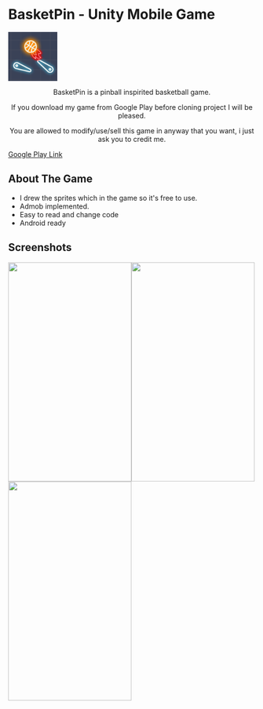 # BasketPin - Unity Mobile Game
<div>
  <img align="center" width="100" height="100" align="center" src="https://github.com/KaganAyten/BasketPin/blob/main/Basketpin/Assets/UIElements/Logo.jpg">
  <p align="center">BasketPin is a pinball inspirited basketball game.</p>
  <p align="center">If you download my game from Google Play before cloning project I will be pleased.</p>
  <p align="center">You are allowed to modify/use/sell this game in anyway that you want, i just ask you to credit me.<p>
  <a href="https://play.google.com/store/apps/details?id=com.PixelPearl.BasketPin" align="center">Google Play Link</a>
</div>


## About The Game
<ul>
  <li>I drew the sprites which in the game so it's free to use. </li>
  <li>Admob implemented.</li>
  <li>Easy to read and change code</li>
  <li>Android ready</li>
</ul>


## Screenshots

<div>
  <img width="251" height="447" align="left" src="https://lh3.googleusercontent.com/ufYxZJQbEjORJ0An92cj1joEYXRNQLgt5vJcSXDPQ2mVhj_5P4MGWv8RKUI727hNcTM">
  <img width="251" height="447" align="left" src="https://lh3.googleusercontent.com/f1nnY8bZwg3cAhUaob4IEQv4scVesmD2gvwoIkuArEubAcC5lxKji-KEUWVliEtirvhi">
  <img width="251" height="447" align="left" src="https://lh3.googleusercontent.com/JlOrXZDjm9Jo50TBU5zPVPAjlxieufobQPzlEU5WJ7sKoT0-BizY5SlyIi2ZrROffEs">
</div>
